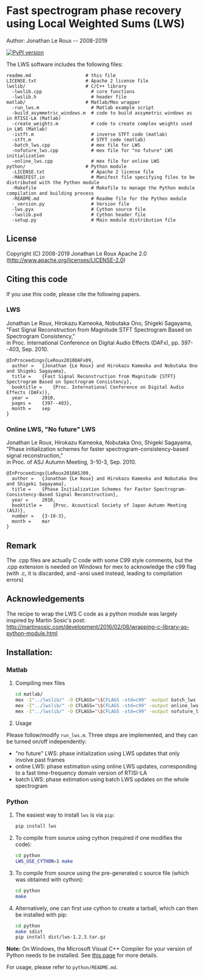 Fast spectrogram phase recovery using Local Weighted Sums (LWS)
===============================================================

Author: Jonathan Le Roux -- 2008-2019

[![PyPI version](https://badge.fury.io/py/lws.svg)](https://badge.fury.io/py/lws)

The LWS software includes the following files:

    readme.md                    # this file
    LICENSE.txt                  # Apache 2 license file
    lwslib/                      # C/C++ library
      -lwslib.cpp                  # core functions
      -lwslib.h                    # header file
    matlab/                      # Matlab/Mex wrapper
      -run_lws.m                   # Matlab example script
      -build_asymmetric_windows.m  # code to build assymetric windows as in RTISI-LA (Matlab) 
      -create_weights.m            # code to create complex weights used in LWS (Matlab)
      -istft.m                     # inverse STFT code (matlab)
      -stft.m                      # STFT code (matlab)
      -batch_lws.cpp               # mex file for LWS
      -nofuture_lws.cpp            # mex file for "no future" LWS initialization
      -online_lws.cpp              # mex file for online LWS
    python/                      # Python module
      -LICENSE.txt                 # Apache 2 license file
      -MANIFEST.in                 # Manifest file specifying files to be distributed with the Python module
      -Makefile                    # Makefile to manage the Python module compilation and building process
      -README.md                   # Readme file for the Python module
      -_version.py                 # Version file
      -lws.pyx                     # Cython source file
      -lwslib.pxd                  # Cython header file
      -setup.py                    # Main module distribution file

License
-------

Copyright (C) 2008-2019 Jonathan Le Roux
Apache 2.0  (http://www.apache.org/licenses/LICENSE-2.0)

Citing this code
----------------

If you use this code, please cite the following papers.

### LWS ###

Jonathan Le Roux, Hirokazu Kameoka, Nobutaka Ono, Shigeki Sagayama,  
"Fast Signal Reconstruction from Magnitude STFT Spectrogram Based on Spectrogram Consistency,"  
in Proc. International Conference on Digital Audio Effects (DAFx), pp. 397--403, Sep. 2010.

    @InProceedings{LeRoux2010DAFx09,
      author =	 {Jonathan {Le Roux} and Hirokazu Kameoka and Nobutaka Ono and Shigeki Sagayama},
      title =	 {Fast Signal Reconstruction from Magnitude {STFT} Spectrogram Based on Spectrogram Consistency},
      booktitle =	 {Proc. International Conference on Digital Audio Effects (DAFx)},
      year =	 2010,
      pages =	 {397--403},
      month =	 sep
    }


### Online LWS, "No future" LWS ###

Jonathan Le Roux, Hirokazu Kameoka, Nobutaka Ono, Shigeki Sagayama,  
"Phase initialization schemes for faster spectrogram-consistency-based signal reconstruction,"  
in Proc. of ASJ Autumn Meeting, 3-10-3, Sep. 2010.

    @InProceedings{LeRoux2010ASJ09,
      author =	 {Jonathan {Le Roux} and Hirokazu Kameoka and Nobutaka Ono and Shigeki Sagayama},
      title =	 {Phase Initialization Schemes for Faster Spectrogram-Consistency-Based Signal Reconstruction},
      year =	 2010,
      booktitle =	 {Proc. Acoustical Society of Japan Autumn Meeting (ASJ)},
      number =	 {3-10-3},
      month =	 mar
    }

Remark
------

The .cpp files are actually C code with some C99 style comments, but the .cpp extension is needed on Windows for mex to acknowledge the c99 flag (with .c, it is discarded, and -ansi used instead, leading to compilation errors)

Acknowledgements
----------------

The recipe to wrap the LWS C code as a python module was largely inspired by Martin Sosic's post: http://martinsosic.com/development/2016/02/08/wrapping-c-library-as-python-module.html

Installation:
-------------

### Matlab 

1) Compiling mex files

    ```sh
    cd matlab/
    mex -I"../lwslib/" -O CFLAGS="\$CFLAGS -std=c99" -output batch_lws ../lwslib/lwslib.cpp batch_lws.cpp
    mex -I"../lwslib/" -O CFLAGS="\$CFLAGS -std=c99" -output online_lws ../lwslib/lwslib.cpp online_lws.cpp
    mex -I"../lwslib/" -O CFLAGS="\$CFLAGS -std=c99" -output nofuture_lws ../lwslib/lwslib.cpp nofuture_lws.cpp
    ```

2) Usage

Please follow/modify `run_lws.m`.
Three steps are implemented, and they can be turned on/off independently:
  * "no future" LWS: phase initialization using LWS updates that only involve past frames
  * online LWS: phase estimation using online LWS updates, corresponding to a fast time-frequency domain version of RTISI-LA
  * batch LWS: phase estimation using batch LWS updates on the whole spectrogram

### Python

1) The easiest way to install `lws` is via `pip`:

    ```sh
    pip install lws
    ```

2) To compile from source using cython (required if one modifies the code):

    ```sh
    cd python
    LWS_USE_CYTHON=1 make
    ```

3) To compile from source using the pre-generated c source file (which was obtained with cython):

    ```sh
    cd python
    make
    ```
    
4) Alternatively, one can first use cython to create a tarball, which can then be installed with pip:

    ```sh
    cd python
    make sdist
    pip install dist/lws-1.2.3.tar.gz
    ```

**Note:** On Windows, the Microsoft Visual C++ Compiler for your version of Python needs to be installed. See [this page](https://wiki.python.org/moin/WindowsCompilers) for more details.

For usage, please refer to `python/README.md`.